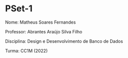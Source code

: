 # PSet-1

Nome: Matheus Soares Fernandes

Professor: Abrantes Araújo Silva Filho

Disciplina: Design e Desenvolvimento de Banco de Dados

Turma: CC1M (2022)
